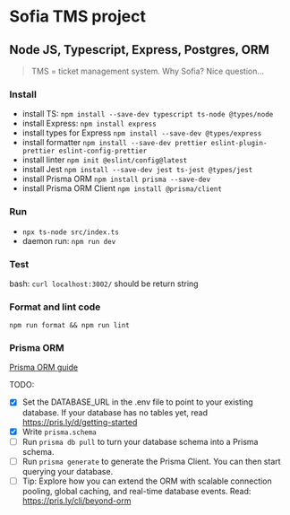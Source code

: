 # Sofia TMS project

## Node JS, Typescript, Express, Postgres, ORM

> TMS = ticket management system. Why Sofia? Nice question...

### Install

- install TS: `npm install --save-dev typescript ts-node @types/node`
- install Express: `npm install express`
- install types for Express `npm install --save-dev @types/express`
- install formatter `npm install --save-dev prettier eslint-plugin-prettier eslint-config-prettier`
- install linter `npm init @eslint/config@latest`
- install Jest `npm install --save-dev jest ts-jest @types/jest`
- install Prisma ORM `npm install prisma --save-dev`
- install Prisma ORM Client `npm install @prisma/client`

### Run

- `npx ts-node src/index.ts`
- daemon run: `npm run dev`

### Test

bash:
`curl localhost:3002/` should be return string

### Format and lint code

`npm run format && npm run lint`

### Prisma ORM

[Prisma ORM guide](https://www.prisma.io/docs/getting-started/quickstart-sqlite)

TODO:
- [x] Set the DATABASE_URL in the .env file to point to your existing database. If your database has no tables yet, read https://pris.ly/d/getting-started
- [x] Write `prisma.schema`
- [ ] Run `prisma db pull` to turn your database schema into a Prisma schema.
- [ ] Run `prisma generate` to generate the Prisma Client. You can then start querying your database.
- [ ] Tip: Explore how you can extend the ORM with scalable connection pooling, global caching, and real-time database events. Read: https://pris.ly/cli/beyond-orm

